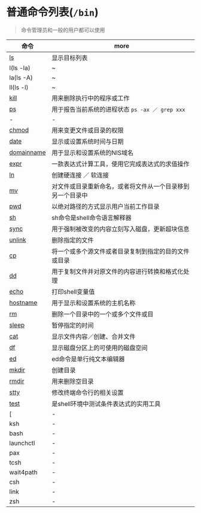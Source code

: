 # 普通命令列表(`/bin`)

> 命令管理员和一般的用户都可以使用

| 命令                                            | more                                                       |
| ----------------------------------------------- | ---------------------------------------------------------- |
| [ls](http://man.linuxde.net/ls)                 | 显示目标列表                                               |
| l(ls -la)                                       | ~                                                          |
| la(ls -A)                                       | ~                                                          |
| ll(ls -l)                                       | ~                                                          |
| [kill](http://man.linuxde.net/kill)             | 用来删除执行中的程序或工作                                 |
| [ps](http://man.linuxde.net/ps)                 | 用于报告当前系统的进程状态 `ps -ax ／ grep xxx`            |
| -                                               | -                                                          |
| [chmod](http://man.linuxde.net/chmod)           | 用来变更文件或目录的权限                                   |
| [date](http://man.linuxde.net/date)             | 显示或设置系统时间与日期                                   |
| [domainname](http://man.linuxde.net/domainname) | 用于显示和设置系统的NIS域名                                |
| [expr](http://man.linuxde.net/expr)             | 一款表达式计算工具，使用它完成表达式的求值操作             |
| [ln](http://man.linuxde.net/ln)                 | 创建硬连接 ／ 软连接                                       |
| [mv](http://man.linuxde.net/mv)                 | 对文件或目录重新命名，或者将文件从一个目录移到另一个目录中 |
| [pwd](http://man.linuxde.net/pwd)               | 以绝对路径的方式显示用户当前工作目录                       |
| [sh](http://man.linuxde.net/sh)                 | sh命令是shell命令语言解释器                                |
| [sync](http://man.linuxde.net/sync)             | 用于强制被改变的内容立刻写入磁盘，更新超块信息             |
| [unlink](http://man.linuxde.net/unlink)         | 删除指定的文件                                             |
| [cp](http://man.linuxde.net/cp)                 | 将一个或多个源文件或者目录复制到指定的目的文件或目录       |
| [dd](http://man.linuxde.net/dd)                 | 用于复制文件并对原文件的内容进行转换和格式化处理           |
| [echo](http://man.linuxde.net/echo)             | 打印shell变量值                                            |
| [hostname](http://man.linuxde.net/hostname)     | 用于显示和设置系统的主机名称                               |
| [rm](http://man.linuxde.net/rm)                 | 删除一个目录中的一个或多个文件或目                         |
| [sleep](http://man.linuxde.net/sleep)           | 暂停指定的时间                                             |
| [cat](http://man.linuxde.net/cat)               | 显示文件内容／创建、合并文件                               |
| [df](http://man.linuxde.net/df)                 | 显示磁盘分区上的可使用的磁盘空间                           |
| [ed](http://man.linuxde.net/ed)                 | ed命令是单行纯文本编辑器                                   |
| [mkdir](http://man.linuxde.net/mkdir)           | 创建目录                                                   |
| [rmdir](http://man.linuxde.net/rmdir)           | 用来删除空目录                                             |
| [stty](http://man.linuxde.net/stty)             | 修改终端命令行的相关设置                                   |
| [test](http://man.linuxde.net/test)             | 是shell环境中测试条件表达式的实用工具                      |
| [                                               | -                                                          |
| ksh                                             | -                                                          |
| bash                                            | -                                                          |
| launchctl                                       | -                                                          |
| pax                                             | -                                                          |
| tcsh                                            | -                                                          |
| wait4path                                       | -                                                          |
| csh                                             | -                                                          |
| link                                            | -                                                          |
| zsh                                             | -                                                          |